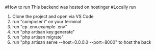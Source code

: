 #How to run
This backend was hosted on hostinger
#Locally run

1. Clone the project and open via VS Code
2. run "composer i" on your terminal
3. run "cp .env.example .env"
4. run "php artisan key:generate"
5. run "php artisan migrate"
6. run "php artisan serve --host=0.0.0.0 --port=8000" to host the back

